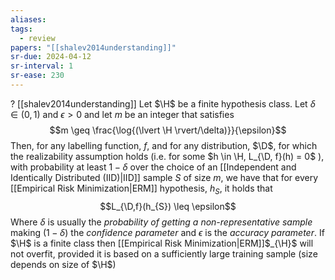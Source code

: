```yaml
---
aliases: 
tags:
  - review
papers: "[[shalev2014understanding]]"
sr-due: 2024-04-12
sr-interval: 1
sr-ease: 230
---
```

?
[[shalev2014understanding]]
Let $\H$ be a finite hypothesis class. Let $\delta \in (0, 1)$ and $\epsilon > 0$ and let $m$ be an integer that satisfies
$$m \geq \frac{\log{(\lvert \H \rvert/\delta)}}{\epsilon}$$
Then, for any labelling function, $f$, and for any distribution, $\D$, for which the realizability assumption holds (i.e. for some $h \in \H, L_{\D, f}(h) = 0$ ), with probability at least $1 - \delta$ over the choice of an [[Independent and Identically Distributed (IID)|IID]] sample $S$ of size $m$, we have that for every [[Empirical Risk Minimization|ERM]] hypothesis, $h_S$, it holds that
$$L_{\D,f}(h_{S}) \leq \epsilon$$
Where $\delta$ is usually the *probability of getting a non-representative sample* making $(1 - \delta)$ the *confidence parameter* and $\epsilon$ is the *accuracy parameter*. 
If $\H$ is a finite class then [[Empirical Risk Minimization|ERM]]$_{\H}$ will not overfit, provided it is based on a sufficiently large training sample (size depends on size of $\H$)
